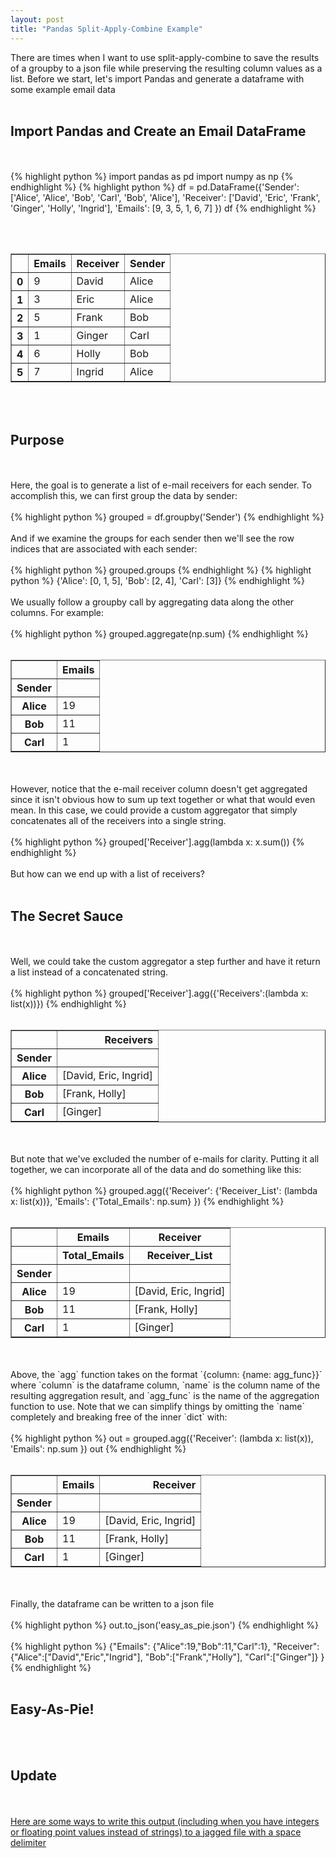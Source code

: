 ```yaml
---
layout: post
title: "Pandas Split-Apply-Combine Example"
--- 
```

There are times when I want to use split-apply-combine to save the results of a
groupby to a json file while preserving the resulting column values as a list.
Before we start, let's import Pandas and generate a dataframe with some example
email data 
<br><br>

## Import Pandas and Create an Email DataFrame 
<br><br>
{% highlight python %}
import pandas as pd
import numpy as np
{% endhighlight %}
{% highlight python %}
df = pd.DataFrame({'Sender': ['Alice', 'Alice', 'Bob', 'Carl', 'Bob', 'Alice'],
                   'Receiver': ['David', 'Eric', 'Frank', 'Ginger', 'Holly', 'Ingrid'],
                   'Emails': [9, 3, 5, 1, 6, 7]
                  })
df
{% endhighlight %}
<!--more-->
<br><br>
<div>
<table border="1" class="dataframe">
  <thead>
    <tr style="text-align: right;">
      <th></th>
      <th>Emails</th>
      <th>Receiver</th>
      <th>Sender</th>
    </tr>
  </thead>
  <tbody>
    <tr>
      <th>0</th>
      <td>9</td>
      <td>David</td>
      <td>Alice</td>
    </tr>
    <tr>
      <th>1</th>
      <td>3</td>
      <td>Eric</td>
      <td>Alice</td>
    </tr>
    <tr>
      <th>2</th>
      <td>5</td>
      <td>Frank</td>
      <td>Bob</td>
    </tr>
    <tr>
      <th>3</th>
      <td>1</td>
      <td>Ginger</td>
      <td>Carl</td>
    </tr>
    <tr>
      <th>4</th>
      <td>6</td>
      <td>Holly</td>
      <td>Bob</td>
    </tr>
    <tr>
      <th>5</th>
      <td>7</td>
      <td>Ingrid</td>
      <td>Alice</td>
    </tr>
  </tbody>
</table>
</div>
<br><br>
 
## Purpose
<br><br>
Here, the goal is to generate a list of e-mail receivers for each sender. To
accomplish this, we can first group the data by sender: 
<br><br>
{% highlight python %}
grouped = df.groupby('Sender')
{% endhighlight %}
<br><br>
And if we examine the groups for each sender then we'll see the row indices that
are associated with each sender: 
<br><br>
{% highlight python %}
grouped.groups
{% endhighlight %}
{% highlight python %}
{'Alice': [0, 1, 5], 'Bob': [2, 4], 'Carl': [3]}
{% endhighlight %}
<br><br>
We usually follow a groupby call by aggregating data along the other columns.
For example: 
<br><br>
{% highlight python %}
grouped.aggregate(np.sum)
{% endhighlight %}
<br><br>
<div>
<table border="1" class="dataframe">
  <thead>
    <tr style="text-align: right;">
      <th></th>
      <th>Emails</th>
    </tr>
    <tr>
      <th>Sender</th>
      <th></th>
    </tr>
  </thead>
  <tbody>
    <tr>
      <th>Alice</th>
      <td>19</td>
    </tr>
    <tr>
      <th>Bob</th>
      <td>11</td>
    </tr>
    <tr>
      <th>Carl</th>
      <td>1</td>
    </tr>
  </tbody>
</table>
</div>
<br><br> 
However, notice that the e-mail receiver column doesn't get aggregated since it
isn't obvious how to sum up text together or what that would even mean. In this
case, we could provide a custom aggregator that simply concatenates all of the
receivers into a single string. 
<br><br>
{% highlight python %}
grouped['Receiver'].agg(lambda x: x.sum())
{% endhighlight %}
<br><br> 
But how can we end up with a list of receivers? 
<br><br>

## The Secret Sauce 
<br><br> 
Well, we could take the custom aggregator a step further and have it return a
list instead of a concatenated string. 
<br><br>
{% highlight python %}
grouped['Receiver'].agg({'Receivers':(lambda x: list(x))})
{% endhighlight %}
<br><br>
<div>
<table border="1" class="dataframe">
  <thead>
    <tr style="text-align: right;">
      <th></th>
      <th>Receivers</th>
    </tr>
    <tr>
      <th>Sender</th>
      <th></th>
    </tr>
  </thead>
  <tbody>
    <tr>
      <th>Alice</th>
      <td>[David, Eric, Ingrid]</td>
    </tr>
    <tr>
      <th>Bob</th>
      <td>[Frank, Holly]</td>
    </tr>
    <tr>
      <th>Carl</th>
      <td>[Ginger]</td>
    </tr>
  </tbody>
</table>
</div>
<br><br>
But note that we've excluded the number of e-mails for clarity. Putting it all
together, we can incorporate all of the data and do something like this: 
<br><br>
{% highlight python %}
grouped.agg({'Receiver': {'Receiver_List': (lambda x: list(x))},
             'Emails': {'Total_Emails': np.sum}
            })
{% endhighlight %}
<br><br>
<div>
<table border="1" class="dataframe">
  <thead>
    <tr>
      <th></th>
      <th>Emails</th>
      <th>Receiver</th>
    </tr>
    <tr>
      <th></th>
      <th>Total_Emails</th>
      <th>Receiver_List</th>
    </tr>
    <tr>
      <th>Sender</th>
      <th></th>
      <th></th>
    </tr>
  </thead>
  <tbody>
    <tr>
      <th>Alice</th>
      <td>19</td>
      <td>[David, Eric, Ingrid]</td>
    </tr>
    <tr>
      <th>Bob</th>
      <td>11</td>
      <td>[Frank, Holly]</td>
    </tr>
    <tr>
      <th>Carl</th>
      <td>1</td>
      <td>[Ginger]</td>
    </tr>
  </tbody>
</table>
</div>
<br><br>
Above, the `agg` function takes on the format `{column: {name: agg_func}}` where
`column` is the dataframe column, `name` is the column name of the resulting
aggregation result, and `agg_func` is the name of the aggregation function to
use. Note that we can simplify things by omitting the `name` completely and
breaking free of the inner `dict` with: 
<br><br>
{% highlight python %}
out = grouped.agg({'Receiver': (lambda x: list(x)),
                   'Emails': np.sum
                  })
out
{% endhighlight %}
<br><br>
<div>
<table border="1" class="dataframe">
  <thead>
    <tr style="text-align: right;">
      <th></th>
      <th>Emails</th>
      <th>Receiver</th>
    </tr>
    <tr>
      <th>Sender</th>
      <th></th>
      <th></th>
    </tr>
  </thead>
  <tbody>
    <tr>
      <th>Alice</th>
      <td>19</td>
      <td>[David, Eric, Ingrid]</td>
    </tr>
    <tr>
      <th>Bob</th>
      <td>11</td>
      <td>[Frank, Holly]</td>
    </tr>
    <tr>
      <th>Carl</th>
      <td>1</td>
      <td>[Ginger]</td>
    </tr>
  </tbody>
</table>
</div>
<br><br>
Finally, the dataframe can be written to a json file 
<br><br>
{% highlight python %}
out.to_json('easy_as_pie.json')
{% endhighlight %}
<br><br>
{% highlight python %}
{"Emails": {"Alice":19,"Bob":11,"Carl":1},
 "Receiver": {"Alice":["David","Eric","Ingrid"],
              "Bob":["Frank","Holly"],
              "Carl":["Ginger"]}
}
{% endhighlight %}
<br><br>

## Easy-As-Pie!
<br><br>
## Update
<br><br>
<a href='https://stackoverflow.com/questions/58270692/write-pandas-dataframe-with-list-in-column-to-a-file'>Here are some ways to write this output (including when you have integers or floating point values instead of strings) to a jagged file with a space delimiter</a>

